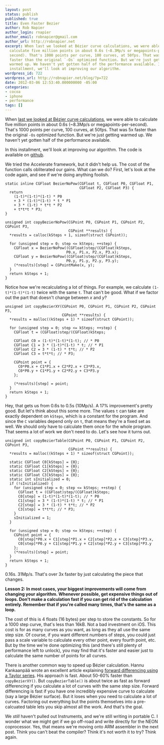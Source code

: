 ```yaml
---
layout: post
status: publish
published: true
title: Even Faster Bezier
author: Rob Napier
author_login: rnapier
author_email: robnapier@gmail.com
author_url: http://robnapier.net
excerpt: When last we looked at Bézier curve calculations, we were able to
  calculate five million points in about 0.6s (~8.3Mp/s or megapoints-per-
  second). That's 1000 points per curve, 100 curves, at 50fps. That was 5x 
  faster than the original `-Os` optimized function. But we're just getting 
  warmed up. We haven't yet gotten half of the performance available. In this 
  installment, we'll look at improving our algorithm.
wordpress_id: 722
wordpress_url: http://robnapier.net/blog/?p=722
date: 2012-03-06 12:53:40.000000000 -05:00
categories:
- cocoa
- iphone
- performance
tags: []
---
```

When [last we looked at Bézier curve calculations](/fast-bezier-intro), we were able to calculate five million points in about 0.6s (~8.3Mp/s or megapoints-per-second). That's 1000 points per curve, 100 curves, at 50fps. That was 5x faster than the original `-Os` optimized function. But we're just getting warmed up. We haven't yet gotten half of the performance available.

<!-- more -->
In this installment, we'll look at improving our algorithm. The code is available on <a href="https://github.com/rnapier/cocoaphony/tree/master/BezierPerf">github</a>.

We tried the Accelerate framework, but it didn't help us. The cost of the function calls obliterated our gains. What can we do? First, let's look at the code again, and see if we're doing anything foolish.

``` objc
static inline CGFloat BezierNoPow(CGFloat t, CGFloat P0, CGFloat P1, 
                                  CGFloat P2, CGFloat P3) {
  return
    (1-t)*(1-t)*(1-t) * P0
    + 3 * (1-t)*(1-t) * t * P1
    + 3 * (1-t) * t*t * P2
    + t*t*t * P3;
}

unsigned int copyBezierNoPow(CGPoint P0, CGPoint P1, CGPoint P2, CGPoint P3,
                             CGPoint **results) {
  *results = calloc(kSteps + 1, sizeof(struct CGPoint));

  for (unsigned step = 0; step <= kSteps; ++step) {
    CGFloat x = BezierNoPow((CGFloat)step/(CGFloat)kSteps,
                            P0.x, P1.x, P2.x, P3.x);
    CGFloat y = BezierNoPow((CGFloat)step/(CGFloat)kSteps,
                            P0.y, P1.y, P2.y, P3.y);
    (*results)[step] = CGPointMake(x, y);
  }
  return kSteps + 1;
}
```

Notice how we're recalculating a lot of things. For example, we calculate `(1-t)*(1-t)*(1-t)` twice with the same `t`. That can't be good. What if we factor out the part that doesn't change between *x* and *y*?

``` objc
unsigned int copyBezierXY(CGPoint P0, CGPoint P1, CGPoint P2, CGPoint P3,
                          CGPoint **results) {
  *results = malloc((kSteps + 1) * sizeof(struct CGPoint));

  for (unsigned step = 0; step <= kSteps; ++step) {
    CGFloat t = (CGFloat)step/(CGFloat)kSteps;

    CGFloat C0 = (1-t)*(1-t)*(1-t); // * P0
    CGFloat C1 = 3 * (1-t)*(1-t) * t; // * P1
    CGFloat C2 = 3 * (1-t) * t*t; // * P2
    CGFloat C3 = t*t*t; // * P3;

    CGPoint point = {
      C0*P0.x + C1*P1.x + C2*P2.x + C3*P3.x,
      C0*P0.y + C1*P1.y + C2*P2.y + C3*P3.y
    };

    (*results)[step] = point;
  }
  return kSteps + 1;
}
```

Hey, that gets us from 0.6s to 0.5s (10Mp/s). A 17% improvement's pretty good. But let's think about this some more. The values `t` can take are exactly dependent on `kSteps`, which is a constant for the program. And since the `C` variables depend only on `t`, that means they're a fixed set as well. We should only have to calculate them once for the whole program. That seems a lot of work we don't need to do. Let's see how it turns out.

``` objc
unsigned int copyBezierTable(CGPoint P0, CGPoint P1, CGPoint P2, CGPoint P3,
                             CGPoint **results) {
  *results = malloc((kSteps + 1) * sizeof(struct CGPoint));

  static CGFloat C0[kSteps] = {0};
  static CGFloat C1[kSteps] = {0};
  static CGFloat C2[kSteps] = {0};
  static CGFloat C3[kSteps] = {0};
  static int sInitialized = 0;
  if (!sInitialized) {
    for (unsigned step = 0; step <= kSteps; ++step) {
      CGFloat t = (CGFloat)step/(CGFloat)kSteps;
      C0[step] = (1-t)*(1-t)*(1-t); // * P0
      C1[step] = 3 * (1-t)*(1-t) * t; // * P1
      C2[step] = 3 * (1-t) * t*t; // * P2
      C3[step] = t*t*t; // * P3;
    }
    sInitialized = 1;
  }

  for (unsigned step = 0; step <= kSteps; ++step) {
    CGPoint point = {
      C0[step]*P0.x + C1[step]*P1.x + C2[step]*P2.x + C3[step]*P3.x,
      C0[step]*P0.y + C1[step]*P1.y + C2[step]*P2.y + C3[step]*P3.y
    };
    (*results)[step] = point;
  }
  return kSteps + 1;
}
```

0.16s. 31Mp/s. That's over 3x faster by just calculating the piece that changes.

**Lesson 2: In most cases, your biggest improvements will come from changing your algorithm. Whenever possible, get expensive things out of loops. Don't make a calculation fast if you can get rid of the calculation entirely. Remember that if you're called many times, that's the same as a loop.**

The cost of this is 4 floats (16 bytes) per step to store the constants. So for a 1000 step curve, that's less than 16kB. Not a bad investment on iOS. This cost is for as many curves as you want, as long as they all use the same step size. Of course, if you want different numbers of steps, you could just pass a scale variable to calculate every other point, every fourth point, etc. But by the time we're done optimizing this (and there's still plenty of performance left to unlock), you may find that it's faster and easier just to calculate the same number of points for all curves.

There is another common way to speed up Bézier calculation. Hannu Kankaanpää wrote an excellent article explaining [forward differencing using a Taylor series](http://www.niksula.hut.fi/~hkankaan/Homepages/bezierfast.html). His approach is fast. About 50-60% faster than `copyBezierXY()`. But `copyBezierTable()` is about twice as fast as forward differencing if you calculate a lot of curves with the same step size. Forward differencing is fast if you have one incredibly expensive curve to calculate (say a large Bézier surface). But it loses when you need to calculate a lot of curves. Factoring out everything but the points themselves into a pre-calcuated table lets you skip almost all the work. And that's the goal.

We *still* haven't pulled out Instruments, and we're still writing in portable C. I wonder what we might get if we go off-road and write directly for the NEON coprocessor. Yes, that means we're moving onto ARM assembler in the next post. Think you can't beat the compiler? Think it's not worth it to try? Think again.
